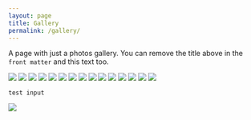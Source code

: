 ```yaml
---
layout: page
title: Gallery
permalink: /gallery/
---
```


A page with just a photos gallery. You can remove the title above in the `front matter` and this text too.

<div class="gallery content-full">
  <a href="https://stories.oinam.com"><img src="https://placeimg.com/600/400/animals"></a>
  <img src="https://placeimg.com/800/600/arch">
  <img src="https://placeimg.com/480/320/tech">
  <img src="https://placeimg.com/800/600/sepia">
  <a href="https://oinam.com"><img src="https://placeimg.com/600/400/people"></a>
  <img src="https://placeimg.com/400/480/grayscale">
  <img src="https://placeimg.com/800/600/arch">
  <img src="https://placeimg.com/480/320/nature">
  <img src="https://placeimg.com/600/300/people">
  <img src="https://placeimg.com/480/320/tech">
  <img src="https://placeimg.com/800/600/sepia">
  <a href="https://oinam.com"><img src="https://placeimg.com/600/400/people"></a>
  <img src="https://placeimg.com/400/480/grayscale">
  <img src="https://placeimg.com/800/600/arch">
  <img src="https://placeimg.com/600/300/people">
	
	test input
	
  <img src="https://placeimg.com/480/320/tech">
</div>